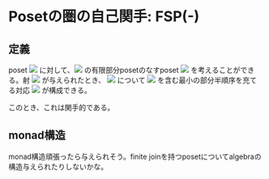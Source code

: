# Posetの圏の自己関手: FSP(-)
## 定義
poset <img src="https://latex.codecogs.com/gif.latex?\inline&space;P" /> に対して、<img src="https://latex.codecogs.com/gif.latex?\inline&space;P" /> の有限部分posetのなすposet 
<img src="https://latex.codecogs.com/gif.latex?\inline&space;\mathrm{FSP}(P)" /> を考えることができる。射 <img src="https://latex.codecogs.com/gif.latex?\inline&space;F\colon&space;P\to&space;Q" /> が与えられたとき、
<img src="https://latex.codecogs.com/gif.latex?\inline&space;P'\in&space;\mathrm{FSP}(P)" /> について <img src="https://latex.codecogs.com/gif.latex?\inline&space;F(P')" /> を含む最小の部分半順序を充てる対応 
<img src="https://latex.codecogs.com/gif.latex?\inline&space;\mathrm{FSP}(P)\to\mathrm{FSP}(Q)" /> が構成できる。

このとき、これは関手的である。

## monad構造
monad構造頑張ったら与えられそう。finite joinを持つposetについてalgebraの構造与えられたりしないかな。
